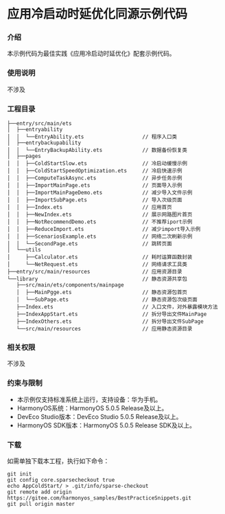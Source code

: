 # 应用冷启动时延优化同源示例代码

### 介绍

本示例代码为最佳实践《应用冷启动时延优化》配套示例代码。

### 使用说明

不涉及

### 工程目录

``` 
├──entry/src/main/ets                      
│  ├──entryability
│  │  └──EntryAbility.ets                   // 程序入口类
│  ├──entrybackupability
│  │  └──EntryBackupAbility.ets             // 数据备份恢复类
│  ├──pages         
│  │  ├──ColdStartSlow.ets                  // 冷启动缓慢示例
│  │  ├──ColdStartSpeedOptimization.ets     // 冷启快速示例
│  │  ├──ComputeTaskAsync.ets               // 异步任务示例
│  │  ├──ImportMainPage.ets                 // 页面导入示例
│  │  ├──ImportMainPageDemo.ets             // 减少导入文件示例
│  │  ├──ImportSubPage.ets                  // 导入次级页面
│  │  ├──Index.ets                          // 应用首页
│  │  ├──NewIndex.ets                       // 展示网路图片首页
│  │  ├──NotRecommendDemo.ets               // 不推荐iport示例
│  │  ├──ReduceImport.ets                   // 减少import导入示例
│  │  ├──ScenariosExample.ets               // 网络二次刷新示例
│  │  └──SecondPage.ets                     // 跳转页面
│  └──utils
│     ├──Calculator.ets                     // 耗时运算函数封装
│     └──NetRequest.ets                     // 网络请求工具类
├──entry/src/main/resources                 // 应用资源目录
└──library                                  // 静态资源共享包 
   ├──src/main/ets/components/mainpage   
   │  ├──MainPgge.ets                       // 静态资源包首页                          
   │  └──SubPage.ets                        // 静态资源包次级页面     
   ├──Index.ets                             // 入口文件，对外暴露模块方法
   ├──IndexAppStart.ets                     // 拆分导出文件MainPage 
   ├──IndexOthers.ets                       // 拆分导出文件SubPage 
   └──src/main/resources                    // 应用静态资源目录
```

### 相关权限

不涉及

### 约束与限制

* 本示例仅支持标准系统上运行，支持设备：华为手机。
* HarmonyOS系统：HarmonyOS 5.0.5 Release及以上。
* DevEco Studio版本：DevEco Studio 5.0.5 Release及以上。
* HarmonyOS SDK版本：HarmonyOS 5.0.5 Release SDK及以上。

### 下载

如需单独下载本工程，执行如下命令：
```
git init
git config core.sparsecheckout true
echo AppColdStart/ > .git/info/sparse-checkout
git remote add origin https://gitee.com/harmonyos_samples/BestPracticeSnippets.git
git pull origin master
```